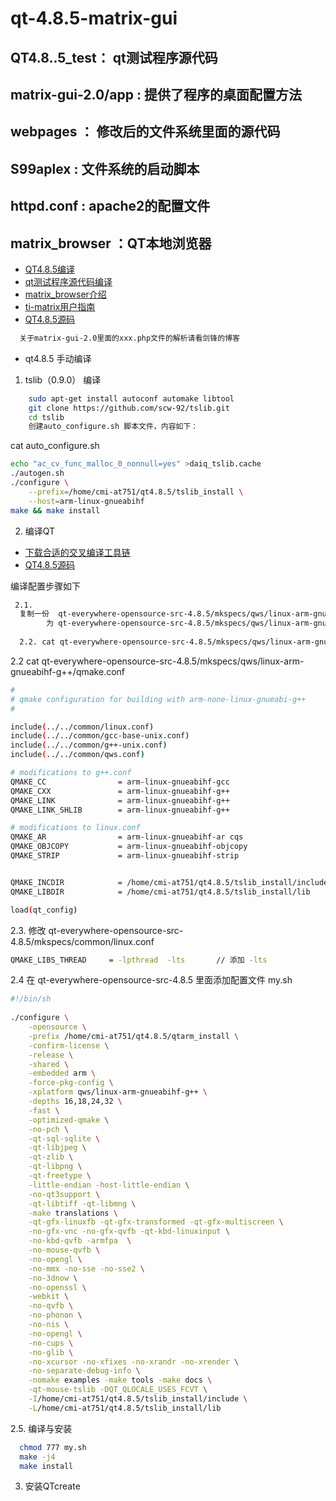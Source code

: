 # qt-4.8.5-matrix-gui

## QT4.8..5_test：        qt测试程序源代码
## matrix-gui-2.0/app  : 提供了程序的桌面配置方法
## webpages            ： 修改后的文件系统里面的源代码
## S99aplex            :  文件系统的启动脚本
## httpd.conf          :  apache2的配置文件
## matrix_browser      ：QT本地浏览器

* [QT4.8.5编译](https://www.cnblogs.com/chenfulin5/p/6958560.html)
* [qt测试程序源代码编译](https://www.cnblogs.com/chenfulin5/p/7009012.html)
* [matrix_browser介绍](https://www.cnblogs.com/zengjfgit/p/4609623.html)
* [ti-matrix用户指南](http://processors.wiki.ti.com/index.php/Matrix_Users_Guide)
* [QT4.8.5源码](http://download.qt.io/archive/qt/4.8/4.8.5/qt-everywhere-opensource-src-4.8.5.tar.gz) 

```sh
  关于matrix-gui-2.0里面的xxx.php文件的解析请看剑锋的博客
```
* qt4.8.5 手动编译
1. tslib（0.9.0） 编译
```sh
    sudo apt-get install autoconf automake libtool
    git clone https://github.com/scw-92/tslib.git
    cd tslib
    创建auto_configure.sh 脚本文件，内容如下：
```
<div>cat auto_configure.sh</div>

```sh
echo "ac_cv_func_malloc_0_nonnull=yes" >daiq_tslib.cache 
./autogen.sh 
./configure \
	--prefix=/home/cmi-at751/qt4.8.5/tslib_install \
	--host=arm-linux-gnueabihf 
make && make install
```
2. 编译QT
* [下载合适的交叉编译工具链](https://e2echina.ti.com/question_answer/dsp_arm/sitara_arm/f/25/p/113233/308047#308047)
* [QT4.8.5源码](http://download.qt.io/archive/qt/4.8/4.8.5/qt-everywhere-opensource-src-4.8.5.tar.gz) 

<div>编译配置步骤如下</div>

```sh
 2.1. 
  复制一份  qt-everywhere-opensource-src-4.8.5/mkspecs/qws/linux-arm-gnueabi-g++ 
        为 qt-everywhere-opensource-src-4.8.5/mkspecs/qws/linux-arm-gnueabihf-g++
        
  2.2. cat qt-everywhere-opensource-src-4.8.5/mkspecs/qws/linux-arm-gnueabihf-g++/qmake.conf 
```

<div>2.2 cat qt-everywhere-opensource-src-4.8.5/mkspecs/qws/linux-arm-gnueabihf-g++/qmake.conf</div>

```sh
#
# qmake configuration for building with arm-none-linux-gnueabi-g++
#

include(../../common/linux.conf)
include(../../common/gcc-base-unix.conf)
include(../../common/g++-unix.conf)
include(../../common/qws.conf)

# modifications to g++.conf
QMAKE_CC                = arm-linux-gnueabihf-gcc
QMAKE_CXX               = arm-linux-gnueabihf-g++
QMAKE_LINK              = arm-linux-gnueabihf-g++
QMAKE_LINK_SHLIB        = arm-linux-gnueabihf-g++

# modifications to linux.conf
QMAKE_AR                = arm-linux-gnueabihf-ar cqs
QMAKE_OBJCOPY           = arm-linux-gnueabihf-objcopy
QMAKE_STRIP             = arm-linux-gnueabihf-strip


QMAKE_INCDIR            = /home/cmi-at751/qt4.8.5/tslib_install/include
QMAKE_LIBDIR            = /home/cmi-at751/qt4.8.5/tslib_install/lib

load(qt_config)
```
<div>2.3. 修改 qt-everywhere-opensource-src-4.8.5/mkspecs/common/linux.conf </div>

```sh
QMAKE_LIBS_THREAD     = -lpthread  -lts       // 添加 -lts
```

<div>2.4 在  qt-everywhere-opensource-src-4.8.5 里面添加配置文件 my.sh </div>

```sh
#!/bin/sh                                                                       
                                                                                
./configure \
	-opensource \
	-prefix /home/cmi-at751/qt4.8.5/qtarm_install \
	-confirm-license \
	-release \
	-shared \
	-embedded arm \
	-force-pkg-config \
	-xplatform qws/linux-arm-gnueabihf-g++ \
	-depths 16,18,24,32 \
	-fast \
	-optimized-qmake \
	-no-pch \
	-qt-sql-sqlite \
	-qt-libjpeg \
	-qt-zlib \
	-qt-libpng \
	-qt-freetype \
	-little-endian -host-little-endian \
	-no-qt3support \
	-qt-libtiff -qt-libmng \
	-make translations \
	-qt-gfx-linuxfb -qt-gfx-transformed -qt-gfx-multiscreen \
	-no-gfx-vnc -no-gfx-qvfb -qt-kbd-linuxinput \
	-no-kbd-qvfb -armfpa  \
	-no-mouse-qvfb \
	-no-opengl \
	-no-mmx -no-sse -no-sse2 \
	-no-3dnow \
	-no-openssl \
	-webkit \
	-no-qvfb \
	-no-phonon \
	-no-nis \
	-no-opengl \
	-no-cups \
	-no-glib \
	-no-xcursor -no-xfixes -no-xrandr -no-xrender \
	-no-separate-debug-info \
	-nomake examples -make tools -make docs \
	-qt-mouse-tslib -DQT_QLOCALE_USES_FCVT \
	-I/home/cmi-at751/qt4.8.5/tslib_install/include \
	-L/home/cmi-at751/qt4.8.5/tslib_install/lib   
```
<div>2.5. 编译与安装</div>

```sh
  chmod 777 my.sh
  make -j4
  make install
```
3. 安装QTcreate
